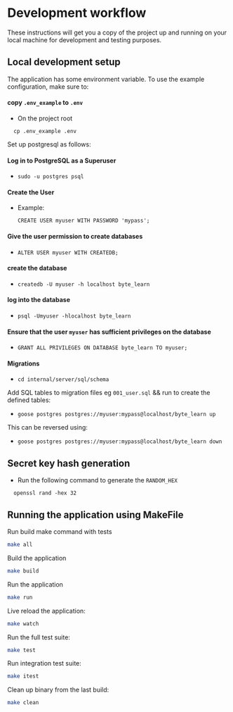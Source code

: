 # Development workflow

These instructions will get you a copy of the project up and running on your local machine for development and testing purposes.

## Local development setup
The application has some environment variable. To use the example configuration, make sure to:
#### copy `.env_example` to `.env`
- On the project root
```
  cp .env_example .env
```

Set up postgresql as follows:

#### Log in to PostgreSQL as a Superuser
- ```sudo -u postgres psql```

#### Create the User
- Example: 
  ```
  CREATE USER myuser WITH PASSWORD 'mypass';
  ```

#### Give the user permission to create databases
- ```ALTER USER myuser WITH CREATEDB;```

#### create the database 
- ```
  createdb -U myuser -h localhost byte_learn
  ```

#### log into the database
- ```
  psql -Umyuser -hlocalhost byte_learn
  ```

#### Ensure that the user `myuser` has sufficient privileges on the database
- ```
  GRANT ALL PRIVILEGES ON DATABASE byte_learn TO myuser;
  ```

#### Migrations 
  - ```
    cd internal/server/sql/schema
    ```
Add SQL tables to migration files eg `001_user.sql` && run to create the defined tables: 
  - ```
    goose postgres postgres://myuser:mypass@localhost/byte_learn up
    ```

This can be reversed using:
- ```
  goose postgres postgres://myuser:mypass@localhost/byte_learn down
  ```

## Secret key hash generation
- Run the following command to generate the `RANDOM_HEX`
```
  openssl rand -hex 32
```

## Running the application using MakeFile

Run build make command with tests
```bash
make all
```

Build the application
```bash
make build
```

Run the application
```bash
make run
```

Live reload the application:
```bash
make watch
```

Run the full test suite:
```bash
make test
```

Run integration test suite:
```bash
make itest
```

Clean up binary from the last build:
```bash
make clean
```
